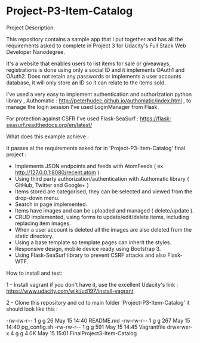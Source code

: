 # Project-P3-Item-Catalog

Project Description:

This repository contains a sample app that I put together and has all the requirements asked to complete
in Project 3 for Udacity's Full Stack Web Developer Nanodegree.

It's a website that enables users to list items for sale or giveaways, registrations is done using only a
social ID and it implements OAuth1 and OAuth2. Does not retain any passwords or implements a user accounts
database, it will only store an ID so it can relate to the items sold.

I've used a very easy to implement authentication and authorization python library , Authomatic :
 http://peterhudec.github.io/authomatic/index.html
, to manage the login session I've used LoginManager from Flask.

For protection against CSFR I've used Flask-SeaSurf : https://flask-seasurf.readthedocs.org/en/latest/

What does this example achieve :

It passes al the requirements asked for in 'Project-P3-Item-Catalog' final project :
 - Implements JSON endpoints and feeds with AtomFeeds ( ex. http://127.0.0.1:8080/recent.atom )
 - Using third party authorization/authentication with Authomatic library ( GitHub, Twitter and Google+ )
 - Items stored are categorised, they can be selected and viewed from the drop-down menu.
 - Search in page implemented.
 - Items have images and can be uploaded and managed ( delete/update ).
 - CRUD implemented, using forms to update/edit/delete items, including replacing item images.
 - When a user account is deleted all the images are also deleted from the static directory.
 - Using a base template so template pages can inherit the styles.
 - Responsive design, mobile device ready using Bootstrap 3.
 - Using Flask-SeaSurf library to prevent CSRF attacks and also Flask-WTF.

How to install and test:

1 - Install vagrant if you don't have it, use the excellent Udacity's link : https://www.udacity.com/wiki/ud197/install-vagrant

2 - Clone this repository and cd to main folder 'Project-P3-Item-Catalog' it should look like this :

-rw-rw-r-- 1 g g   26 May 15 14:40 README.md
-rw-rw-r-- 1 g g  267 May 15 14:40 pg_config.sh
-rw-rw-r-- 1 g g  591 May 15 14:45 Vagrantfile
drwxrwxr-x 4 g g 4.0K May 15 15:01 FinalProject3-Item-Catalog



 
 

